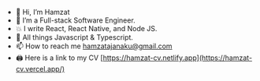 - 👋 Hi, I’m Hamzat
- 👀 I’m a Full-stack Software Engineer.
- 💥 I write React, React Native, and Node JS.
- 💞️ All things Javascript & Typescript.
- 📫 How to reach me hamzatajanaku@gmail.com
- 🖨️ Here is a link to my CV [https://hamzat-cv.netlify.app](https://hamzat-cv.vercel.app/)

<!---
hamzat06/hamzat06 is a ✨ special ✨ repository because its `README.md` (this file) appears on your GitHub profile.
You can click the Preview link to take a look at your changes.
--->
